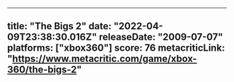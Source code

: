 
---
title: "The Bigs 2"
date: "2022-04-09T23:38:30.016Z"
releaseDate: "2009-07-07"
platforms: ["xbox360"]
score: 76
metacriticLink: "https://www.metacritic.com/game/xbox-360/the-bigs-2"
---

